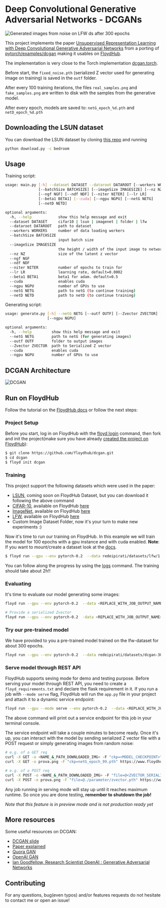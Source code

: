 # Deep Convolutional Generative Adversarial Networks - DCGANs

![Generated images from noise on LFW ds after 300 epochs](images/lfw-300epochs.gif)

This project implements the paper [Unsupervised Representation Learning with Deep Convolutional Generative Adversarial Networks](http://arxiv.org/abs/1511.06434) from a porting of [pytorch/examples/dcgan](https://github.com/pytorch/examples/tree/master/dcgan) making it usables on [FloydHub](https://www.floydhub.com/).

The implementation is very close to the Torch implementation [dcgan.torch](https://github.com/soumith/dcgan.torch).

Before start, the `fixed_noise.pth` (serialized Z vector used for generating image on training) is saved in the `outf` folder.

After every 100 training iterations, the files `real_samples.png` and `fake_samples.png` are written to disk
with the samples from the generative model.

After every epoch, models are saved to: `netG_epoch_%d.pth` and `netD_epoch_%d.pth`

## Downloading the LSUN dataset
You can download the LSUN dataset by cloning [this repo](https://github.com/fyu/lsun) and running
```bash
python download.py -c bedroom
```

## Usage

Training script:

```bash
usage: main.py [-h] --dataset DATASET --dataroot DATAROOT [--workers WORKERS]
               [--batchSize BATCHSIZE] [--imageSize IMAGESIZE] [--nz NZ]
               [--ngf NGF] [--ndf NDF] [--niter NITER] [--lr LR]
               [--beta1 BETA1] [--cuda] [--ngpu NGPU] [--netG NETG]
               [--netD NETD]

optional arguments:
  -h, --help            show this help message and exit
  --dataset DATASET     cifar10 | lsun | imagenet | folder | lfw
  --dataroot DATAROOT   path to dataset
  --workers WORKERS     number of data loading workers
  --batchSize BATCHSIZE
                        input batch size
  --imageSize IMAGESIZE
                        the height / width of the input image to network
  --nz NZ               size of the latent z vector
  --ngf NGF
  --ndf NDF
  --niter NITER         number of epochs to train for
  --lr LR               learning rate, default=0.0002
  --beta1 BETA1         beta1 for adam. default=0.5
  --cuda                enables cuda
  --ngpu NGPU           number of GPUs to use
  --netG NETG           path to netG (to continue training)
  --netD NETD           path to netD (to continue training)
```

Generating script:

```bash
usage: generate.py [-h] --netG NETG [--outf OUTF] [--Zvector ZVECTOR] [--cuda]
                   [--ngpu NGPU]

optional arguments:
  -h, --help         show this help message and exit
  --netG NETG        path to netG (for generating images)
  --outf OUTF        folder to output images
  --Zvector ZVECTOR  path to Serialized Z vector
  --cuda             enables cuda
  --ngpu NGPU        number of GPUs to use
```

## DCGAN Architecture

![DCGAN](images/DCGan.png)

## Run on FloydHub

Follow the tutorial on the [FloydHub docs](http://docs.floydhub.com/examples/dcgan/) or follow the next steps:

### Project Setup

Before you start, log in on FloydHub with the [floyd login](http://docs.floydhub.com/commands/login/) command, then fork and init the project(make sure you have already [created the project on FloydHub](https://docs.floydhub.com/guides/basics/create_new/)):

```bash
$ git clone https://github.com/floydhub/dcgan.git
$ cd dcgan
$ floyd init dcgan
```

### Training

This project support the following datasets which were used in the paper:
- [LSUN](http://www.yf.io/p/lsun), coming soon on FloydHub Dataset, but you can download it following the above command
- [CIFAR-10](https://www.cs.toronto.edu/~kriz/cifar.html), available on FloydHub [here](https://www.floydhub.com/search/datasets?query=cifar)
- [ImageNet](http://www.image-net.org/), available on FloydHub [here](https://www.floydhub.com/search/datasets?query=imagenet)
- [LFW](http://vis-www.cs.umass.edu/lfw/), available on FloydHub [here](https://www.floydhub.com/search/datasets?query=lfw)
- Custom Image Dataset Folder, now it's your turn to make new experiments :)

Now it's time to run our training on FloydHub. In this example we will train the model for 100 epochs with a gpu instance and with cuda enabled.
**Note**: If you want to mount/create a dataset look at the [docs](http://docs.floydhub.com/guides/basics/create_new/#create-a-new-dataset).

```bash
$ floyd run --gpu --env pytorch-0.2  --data redeipirati/datasets/lfw/1:lfw "python main.py --dataset lfw --dataroot /lfw --outf /output --cuda --ngpu 1 --niter 100
```
You can follow along the progress by using the [logs](http://docs.floydhub.com/commands/logs/) command.
The training should take about 2h!!

### Evaluating

It's time to evaluate our model generating some images:

```bash
floyd run --gpu --env pytorch-0.2  --data <REPLACE_WITH_JOB_OUTPUT_NAME>:/model "python generate.py --netG /model/<REPLACE_WITH_MODEL_CHECKPOINT_PATH> --ngpu 1 --cuda"

# Provide a serialized Zvector
floyd run --gpu --env pytorch-0.2  -data <REPLACE_WITH_JOB_OUTPUT_NAME>:/model "python generate.py --netG /model/<REPLACE_WITH_MODEL_CHECKPOINT_PATH> --Zvector <REPLACE_WITH_SERIALIZED_Z_VECTOR_PATH> --ngpu 1 --cuda"
```

### Try our pre-trained model

We have provided to you a pre-trained model trained on the lfw-dataset for about 300 epochs.

```bash
floyd run --gpu --env pytorch-0.2  --data redeipirati/datasets/dcgan-300-epochs-models/1:/model "python generate.py --netG /model/netG_epoch_299.pth --ngpu 1 --cuda"
```

### Serve model through REST API

FloydHub supports seving mode for demo and testing purpose. Before serving your model through REST API,
you need to create a `floyd_requirements.txt` and declare the flask requirement in it. If you run a job
with `--mode serve` flag, FloydHub will run the `app.py` file in your project
and attach it to a dynamic service endpoint:


```bash
floyd run --gpu --mode serve --env pytorch-0.2  --data <REPLACE_WITH_JOB_OUTPUT_NAME>:input
```

The above command will print out a service endpoint for this job in your terminal console.

The service endpoint will take a couple minutes to become ready. Once it's up, you can interact with the model by sending serialized Z vector file with a POST request or simply generating images from random noise:

```bash
# e.g. of a GET req
curl -X GET -o <NAME_&_PATH_DOWNLOADED_IMG> -F "ckp=<MODEL_CHECKPOINT>" <SERVICE_ENDPOINT>
curl -X GET -o prova.png -F "ckp=netG_epoch_99.pth" https://www.floydhub.com/expose/BhZCFAKom6Z8RptVKskHZW

# e.g. of a POST req
curl -X POST -o <NAME_&_PATH_DOWNLOADED_IMG> -F "file=@<ZVECTOR_SERIALIZED_PATH>" <SERVICE_ENDPOINT>
curl -X POST -o prova.png -F "file=@./parameter/zvector.pth" https://www.floydhub.com/expose/BhZCFAKom6Z8RptVKskHZW
```

Any job running in serving mode will stay up until it reaches maximum runtime. So
once you are done testing, **remember to shutdown the job!**

*Note that this feature is in preview mode and is not production ready yet*

## More resources

Some useful resources on DCGAN:

- [DCGAN slide](https://www.slideshare.net/enakai/dcgan-how-does-it-work)
- [Paper explained](https://medium.com/@liyin_27935/dcgan-79af14a1c247)
- [Quora GAN](https://www.quora.com/What-are-Generative-Adversarial-Networks-GANs)
- [OpenAI GAN](https://blog.openai.com/generative-models/)
- [Ian Goodfellow, Research Scientist OpenAI : Generative Adversarial Networks](https://youtu.be/HN9NRhm9waY)

## Contributing

For any questions, bug(even typos) and/or features requests do not hesitate to contact me or open an issue!
